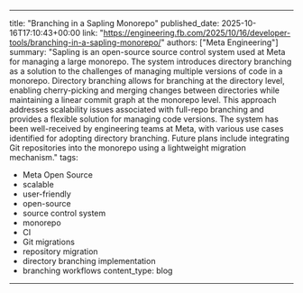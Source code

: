 
---
title: "Branching in a Sapling Monorepo"
published_date: 2025-10-16T17:10:43+00:00
link: "https://engineering.fb.com/2025/10/16/developer-tools/branching-in-a-sapling-monorepo/"
authors: ["Meta Engineering"]
summary: "Sapling is an open-source source control system used at Meta for managing a large monorepo. The system introduces directory branching as a solution to the challenges of managing multiple versions of code in a monorepo. Directory branching allows for branching at the directory level, enabling cherry-picking and merging changes between directories while maintaining a linear commit graph at the monorepo level. This approach addresses scalability issues associated with full-repo branching and provides a flexible solution for managing code versions. The system has been well-received by engineering teams at Meta, with various use cases identified for adopting directory branching. Future plans include integrating Git repositories into the monorepo using a lightweight migration mechanism."
tags:
  - Meta Open Source
  - scalable
  - user-friendly
  - open-source
  - source control system
  - monorepo
  - CI
  - Git migrations
  - repository migration
  - directory branching implementation
  - branching workflows
content_type: blog
---

